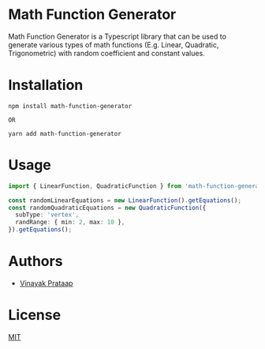 # Math Function Generator

Math Function Generator is a Typescript library that can be used to generate various types of math functions (E.g. Linear, Quadratic, Trigonometric) with random coefficient and constant values.

# Installation

```
npm install math-function-generator

OR

yarn add math-function-generator
```

# Usage

```typescript
import { LinearFunction, QuadraticFunction } from 'math-function-generator';

const randomLinearEquations = new LinearFunction().getEquations();
const randomQuadraticEquations = new QuadraticFunction({
  subType: 'vertex',
  randRange: { min: 2, max: 10 },
}).getEquations();
```

# Authors

- [Vinayak Prataap](https://github.com/p-vinayak)

# License

[MIT](https://choosealicense.com/licenses/mit/)

